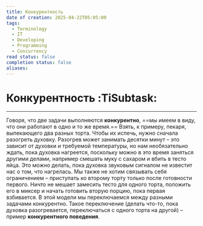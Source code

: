 ```yaml
---
title: Конкурентность
date of creation: 2025-04-22T05:05:00
tags:
  - Terminology
  - IT
  - Developing
  - Programming
  - Concurrency
read status: false
completion status: false
aliases:
---
```

# Конкурентность :TiSubtask:
---

Говоря, что две задачи выполняются **конкурентно**, ==мы имеем в виду, что они работают в одно и то же время.== Взять, к примеру, пекаря, выпекающего два разных торта. Чтобы их испечь, нужно сначала разогреть духовку. Разогрев может занимать десятки минут – это зависит от духовки и требуемой температуры, но нам необязательно ждать, пока духовка нагреется, поскольку можно в это время заняться другими делами, например смешать муку с сахаром и вбить в тесто яйца. Это можно делать, пока духовка звуковым сигналом не известит нас о том, что нагрелась.
Мы также не хотим связывать себя ограничением – приступать ко второму торту только после готовности первого. Ничто не мешает замесить тесто для одного торта, положить его в миксер и начать готовить вторую порцию, пока первая взбивается. В этой модели мы переключаемся между разными задачами конкурентно. Такое переключение (делать что-то, пока духовка разогревается, переключаться с одного торта на другой) – пример **конкурентного поведения**.
